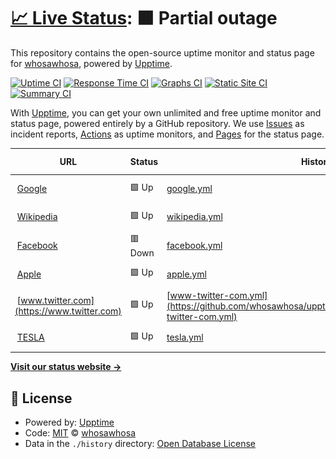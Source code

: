 # [📈 Live Status](https://whosawhosa.github.io/upptime): <!--live status--> **🟧 Partial outage**

This repository contains the open-source uptime monitor and status page for [whosawhosa](https://whosawhosa.github.io/upptime), powered by [Upptime](https://github.com/upptime/upptime).

[![Uptime CI](https://github.com/whosawhosa/upptime/workflows/Uptime%20CI/badge.svg)](https://github.com/whosawhosa/upptime/actions?query=workflow%3A%22Uptime+CI%22)
[![Response Time CI](https://github.com/whosawhosa/upptime/workflows/Response%20Time%20CI/badge.svg)](https://github.com/whosawhosa/upptime/actions?query=workflow%3A%22Response+Time+CI%22)
[![Graphs CI](https://github.com/whosawhosa/upptime/workflows/Graphs%20CI/badge.svg)](https://github.com/whosawhosa/upptime/actions?query=workflow%3A%22Graphs+CI%22)
[![Static Site CI](https://github.com/whosawhosa/upptime/workflows/Static%20Site%20CI/badge.svg)](https://github.com/whosawhosa/upptime/actions?query=workflow%3A%22Static+Site+CI%22)
[![Summary CI](https://github.com/whosawhosa/upptime/workflows/Summary%20CI/badge.svg)](https://github.com/whosawhosa/upptime/actions?query=workflow%3A%22Summary+CI%22)

With [Upptime](https://upptime.js.org), you can get your own unlimited and free uptime monitor and status page, powered entirely by a GitHub repository. We use [Issues](https://github.com/whosawhosa/upptime/issues) as incident reports, [Actions](https://github.com/whosawhosa/upptime/actions) as uptime monitors, and [Pages](https://whosawhosa.github.io/upptime) for the status page.

<!--start: status pages-->
<!-- This summary is generated by Upptime (https://github.com/upptime/upptime) -->
<!-- Do not edit this manually, your changes will be overwritten -->
<!-- prettier-ignore -->
| URL | Status | History | Response Time | Uptime |
| --- | ------ | ------- | ------------- | ------ |
| <img alt="" src="https://favicons.githubusercontent.com/www.google.com" height="13"> [Google](https://www.google.com) | 🟩 Up | [google.yml](https://github.com/whosawhosa/upptime/commits/HEAD/history/google.yml) | <details><summary><img alt="Response time graph" src="./graphs/google/response-time-week.png" height="20"> 82ms</summary><br><a href="https://status.drekay.com/history/google"><img alt="Response time 82" src="https://img.shields.io/endpoint?url=https%3A%2F%2Fraw.githubusercontent.com%2Fwhosawhosa%2Fupptime%2FHEAD%2Fapi%2Fgoogle%2Fresponse-time.json"></a><br><a href="https://status.drekay.com/history/google"><img alt="24-hour response time 82" src="https://img.shields.io/endpoint?url=https%3A%2F%2Fraw.githubusercontent.com%2Fwhosawhosa%2Fupptime%2FHEAD%2Fapi%2Fgoogle%2Fresponse-time-day.json"></a><br><a href="https://status.drekay.com/history/google"><img alt="7-day response time 82" src="https://img.shields.io/endpoint?url=https%3A%2F%2Fraw.githubusercontent.com%2Fwhosawhosa%2Fupptime%2FHEAD%2Fapi%2Fgoogle%2Fresponse-time-week.json"></a><br><a href="https://status.drekay.com/history/google"><img alt="30-day response time 82" src="https://img.shields.io/endpoint?url=https%3A%2F%2Fraw.githubusercontent.com%2Fwhosawhosa%2Fupptime%2FHEAD%2Fapi%2Fgoogle%2Fresponse-time-month.json"></a><br><a href="https://status.drekay.com/history/google"><img alt="1-year response time 82" src="https://img.shields.io/endpoint?url=https%3A%2F%2Fraw.githubusercontent.com%2Fwhosawhosa%2Fupptime%2FHEAD%2Fapi%2Fgoogle%2Fresponse-time-year.json"></a></details> | <details><summary><a href="https://status.drekay.com/history/google">100.00%</a></summary><a href="https://status.drekay.com/history/google"><img alt="All-time uptime 100.00%" src="https://img.shields.io/endpoint?url=https%3A%2F%2Fraw.githubusercontent.com%2Fwhosawhosa%2Fupptime%2FHEAD%2Fapi%2Fgoogle%2Fuptime.json"></a><br><a href="https://status.drekay.com/history/google"><img alt="24-hour uptime 100.00%" src="https://img.shields.io/endpoint?url=https%3A%2F%2Fraw.githubusercontent.com%2Fwhosawhosa%2Fupptime%2FHEAD%2Fapi%2Fgoogle%2Fuptime-day.json"></a><br><a href="https://status.drekay.com/history/google"><img alt="7-day uptime 100.00%" src="https://img.shields.io/endpoint?url=https%3A%2F%2Fraw.githubusercontent.com%2Fwhosawhosa%2Fupptime%2FHEAD%2Fapi%2Fgoogle%2Fuptime-week.json"></a><br><a href="https://status.drekay.com/history/google"><img alt="30-day uptime 100.00%" src="https://img.shields.io/endpoint?url=https%3A%2F%2Fraw.githubusercontent.com%2Fwhosawhosa%2Fupptime%2FHEAD%2Fapi%2Fgoogle%2Fuptime-month.json"></a><br><a href="https://status.drekay.com/history/google"><img alt="1-year uptime 100.00%" src="https://img.shields.io/endpoint?url=https%3A%2F%2Fraw.githubusercontent.com%2Fwhosawhosa%2Fupptime%2FHEAD%2Fapi%2Fgoogle%2Fuptime-year.json"></a></details>
| <img alt="" src="https://favicons.githubusercontent.com/en.wikipedia.org" height="13"> [Wikipedia](https://en.wikipedia.org) | 🟩 Up | [wikipedia.yml](https://github.com/whosawhosa/upptime/commits/HEAD/history/wikipedia.yml) | <details><summary><img alt="Response time graph" src="./graphs/wikipedia/response-time-week.png" height="20"> 222ms</summary><br><a href="https://status.drekay.com/history/wikipedia"><img alt="Response time 222" src="https://img.shields.io/endpoint?url=https%3A%2F%2Fraw.githubusercontent.com%2Fwhosawhosa%2Fupptime%2FHEAD%2Fapi%2Fwikipedia%2Fresponse-time.json"></a><br><a href="https://status.drekay.com/history/wikipedia"><img alt="24-hour response time 222" src="https://img.shields.io/endpoint?url=https%3A%2F%2Fraw.githubusercontent.com%2Fwhosawhosa%2Fupptime%2FHEAD%2Fapi%2Fwikipedia%2Fresponse-time-day.json"></a><br><a href="https://status.drekay.com/history/wikipedia"><img alt="7-day response time 222" src="https://img.shields.io/endpoint?url=https%3A%2F%2Fraw.githubusercontent.com%2Fwhosawhosa%2Fupptime%2FHEAD%2Fapi%2Fwikipedia%2Fresponse-time-week.json"></a><br><a href="https://status.drekay.com/history/wikipedia"><img alt="30-day response time 222" src="https://img.shields.io/endpoint?url=https%3A%2F%2Fraw.githubusercontent.com%2Fwhosawhosa%2Fupptime%2FHEAD%2Fapi%2Fwikipedia%2Fresponse-time-month.json"></a><br><a href="https://status.drekay.com/history/wikipedia"><img alt="1-year response time 222" src="https://img.shields.io/endpoint?url=https%3A%2F%2Fraw.githubusercontent.com%2Fwhosawhosa%2Fupptime%2FHEAD%2Fapi%2Fwikipedia%2Fresponse-time-year.json"></a></details> | <details><summary><a href="https://status.drekay.com/history/wikipedia">100.00%</a></summary><a href="https://status.drekay.com/history/wikipedia"><img alt="All-time uptime 100.00%" src="https://img.shields.io/endpoint?url=https%3A%2F%2Fraw.githubusercontent.com%2Fwhosawhosa%2Fupptime%2FHEAD%2Fapi%2Fwikipedia%2Fuptime.json"></a><br><a href="https://status.drekay.com/history/wikipedia"><img alt="24-hour uptime 100.00%" src="https://img.shields.io/endpoint?url=https%3A%2F%2Fraw.githubusercontent.com%2Fwhosawhosa%2Fupptime%2FHEAD%2Fapi%2Fwikipedia%2Fuptime-day.json"></a><br><a href="https://status.drekay.com/history/wikipedia"><img alt="7-day uptime 100.00%" src="https://img.shields.io/endpoint?url=https%3A%2F%2Fraw.githubusercontent.com%2Fwhosawhosa%2Fupptime%2FHEAD%2Fapi%2Fwikipedia%2Fuptime-week.json"></a><br><a href="https://status.drekay.com/history/wikipedia"><img alt="30-day uptime 100.00%" src="https://img.shields.io/endpoint?url=https%3A%2F%2Fraw.githubusercontent.com%2Fwhosawhosa%2Fupptime%2FHEAD%2Fapi%2Fwikipedia%2Fuptime-month.json"></a><br><a href="https://status.drekay.com/history/wikipedia"><img alt="1-year uptime 100.00%" src="https://img.shields.io/endpoint?url=https%3A%2F%2Fraw.githubusercontent.com%2Fwhosawhosa%2Fupptime%2FHEAD%2Fapi%2Fwikipedia%2Fuptime-year.json"></a></details>
| <img alt="" src="https://favicons.githubusercontent.com/www.fcebook.com" height="13"> [Facebook](https://www.fcebook.com) | 🟥 Down | [facebook.yml](https://github.com/whosawhosa/upptime/commits/HEAD/history/facebook.yml) | <details><summary><img alt="Response time graph" src="./graphs/facebook/response-time-week.png" height="20"> 0ms</summary><br><a href="https://status.drekay.com/history/facebook"><img alt="Response time 0" src="https://img.shields.io/endpoint?url=https%3A%2F%2Fraw.githubusercontent.com%2Fwhosawhosa%2Fupptime%2FHEAD%2Fapi%2Ffacebook%2Fresponse-time.json"></a><br><a href="https://status.drekay.com/history/facebook"><img alt="24-hour response time 0" src="https://img.shields.io/endpoint?url=https%3A%2F%2Fraw.githubusercontent.com%2Fwhosawhosa%2Fupptime%2FHEAD%2Fapi%2Ffacebook%2Fresponse-time-day.json"></a><br><a href="https://status.drekay.com/history/facebook"><img alt="7-day response time 0" src="https://img.shields.io/endpoint?url=https%3A%2F%2Fraw.githubusercontent.com%2Fwhosawhosa%2Fupptime%2FHEAD%2Fapi%2Ffacebook%2Fresponse-time-week.json"></a><br><a href="https://status.drekay.com/history/facebook"><img alt="30-day response time 0" src="https://img.shields.io/endpoint?url=https%3A%2F%2Fraw.githubusercontent.com%2Fwhosawhosa%2Fupptime%2FHEAD%2Fapi%2Ffacebook%2Fresponse-time-month.json"></a><br><a href="https://status.drekay.com/history/facebook"><img alt="1-year response time 0" src="https://img.shields.io/endpoint?url=https%3A%2F%2Fraw.githubusercontent.com%2Fwhosawhosa%2Fupptime%2FHEAD%2Fapi%2Ffacebook%2Fresponse-time-year.json"></a></details> | <details><summary><a href="https://status.drekay.com/history/facebook">10.23%</a></summary><a href="https://status.drekay.com/history/facebook"><img alt="All-time uptime 10.23%" src="https://img.shields.io/endpoint?url=https%3A%2F%2Fraw.githubusercontent.com%2Fwhosawhosa%2Fupptime%2FHEAD%2Fapi%2Ffacebook%2Fuptime.json"></a><br><a href="https://status.drekay.com/history/facebook"><img alt="24-hour uptime 10.23%" src="https://img.shields.io/endpoint?url=https%3A%2F%2Fraw.githubusercontent.com%2Fwhosawhosa%2Fupptime%2FHEAD%2Fapi%2Ffacebook%2Fuptime-day.json"></a><br><a href="https://status.drekay.com/history/facebook"><img alt="7-day uptime 10.23%" src="https://img.shields.io/endpoint?url=https%3A%2F%2Fraw.githubusercontent.com%2Fwhosawhosa%2Fupptime%2FHEAD%2Fapi%2Ffacebook%2Fuptime-week.json"></a><br><a href="https://status.drekay.com/history/facebook"><img alt="30-day uptime 10.23%" src="https://img.shields.io/endpoint?url=https%3A%2F%2Fraw.githubusercontent.com%2Fwhosawhosa%2Fupptime%2FHEAD%2Fapi%2Ffacebook%2Fuptime-month.json"></a><br><a href="https://status.drekay.com/history/facebook"><img alt="1-year uptime 10.23%" src="https://img.shields.io/endpoint?url=https%3A%2F%2Fraw.githubusercontent.com%2Fwhosawhosa%2Fupptime%2FHEAD%2Fapi%2Ffacebook%2Fuptime-year.json"></a></details>
| <img alt="" src="https://favicons.githubusercontent.com/www.apple.com" height="13"> [Apple](https://www.apple.com) | 🟩 Up | [apple.yml](https://github.com/whosawhosa/upptime/commits/HEAD/history/apple.yml) | <details><summary><img alt="Response time graph" src="./graphs/apple/response-time-week.png" height="20"> 421ms</summary><br><a href="https://status.drekay.com/history/apple"><img alt="Response time 421" src="https://img.shields.io/endpoint?url=https%3A%2F%2Fraw.githubusercontent.com%2Fwhosawhosa%2Fupptime%2FHEAD%2Fapi%2Fapple%2Fresponse-time.json"></a><br><a href="https://status.drekay.com/history/apple"><img alt="24-hour response time 421" src="https://img.shields.io/endpoint?url=https%3A%2F%2Fraw.githubusercontent.com%2Fwhosawhosa%2Fupptime%2FHEAD%2Fapi%2Fapple%2Fresponse-time-day.json"></a><br><a href="https://status.drekay.com/history/apple"><img alt="7-day response time 421" src="https://img.shields.io/endpoint?url=https%3A%2F%2Fraw.githubusercontent.com%2Fwhosawhosa%2Fupptime%2FHEAD%2Fapi%2Fapple%2Fresponse-time-week.json"></a><br><a href="https://status.drekay.com/history/apple"><img alt="30-day response time 421" src="https://img.shields.io/endpoint?url=https%3A%2F%2Fraw.githubusercontent.com%2Fwhosawhosa%2Fupptime%2FHEAD%2Fapi%2Fapple%2Fresponse-time-month.json"></a><br><a href="https://status.drekay.com/history/apple"><img alt="1-year response time 421" src="https://img.shields.io/endpoint?url=https%3A%2F%2Fraw.githubusercontent.com%2Fwhosawhosa%2Fupptime%2FHEAD%2Fapi%2Fapple%2Fresponse-time-year.json"></a></details> | <details><summary><a href="https://status.drekay.com/history/apple">100.00%</a></summary><a href="https://status.drekay.com/history/apple"><img alt="All-time uptime 100.00%" src="https://img.shields.io/endpoint?url=https%3A%2F%2Fraw.githubusercontent.com%2Fwhosawhosa%2Fupptime%2FHEAD%2Fapi%2Fapple%2Fuptime.json"></a><br><a href="https://status.drekay.com/history/apple"><img alt="24-hour uptime 100.00%" src="https://img.shields.io/endpoint?url=https%3A%2F%2Fraw.githubusercontent.com%2Fwhosawhosa%2Fupptime%2FHEAD%2Fapi%2Fapple%2Fuptime-day.json"></a><br><a href="https://status.drekay.com/history/apple"><img alt="7-day uptime 100.00%" src="https://img.shields.io/endpoint?url=https%3A%2F%2Fraw.githubusercontent.com%2Fwhosawhosa%2Fupptime%2FHEAD%2Fapi%2Fapple%2Fuptime-week.json"></a><br><a href="https://status.drekay.com/history/apple"><img alt="30-day uptime 100.00%" src="https://img.shields.io/endpoint?url=https%3A%2F%2Fraw.githubusercontent.com%2Fwhosawhosa%2Fupptime%2FHEAD%2Fapi%2Fapple%2Fuptime-month.json"></a><br><a href="https://status.drekay.com/history/apple"><img alt="1-year uptime 100.00%" src="https://img.shields.io/endpoint?url=https%3A%2F%2Fraw.githubusercontent.com%2Fwhosawhosa%2Fupptime%2FHEAD%2Fapi%2Fapple%2Fuptime-year.json"></a></details>
| <img alt="" src="https://favicons.githubusercontent.com/www.twitter.com" height="13"> [www.twitter.com](https://www.twitter.com) | 🟩 Up | [www-twitter-com.yml](https://github.com/whosawhosa/upptime/commits/HEAD/history/www-twitter-com.yml) | <details><summary><img alt="Response time graph" src="./graphs/www-twitter-com/response-time-week.png" height="20"> 338ms</summary><br><a href="https://status.drekay.com/history/www-twitter-com"><img alt="Response time 338" src="https://img.shields.io/endpoint?url=https%3A%2F%2Fraw.githubusercontent.com%2Fwhosawhosa%2Fupptime%2FHEAD%2Fapi%2Fwww-twitter-com%2Fresponse-time.json"></a><br><a href="https://status.drekay.com/history/www-twitter-com"><img alt="24-hour response time 338" src="https://img.shields.io/endpoint?url=https%3A%2F%2Fraw.githubusercontent.com%2Fwhosawhosa%2Fupptime%2FHEAD%2Fapi%2Fwww-twitter-com%2Fresponse-time-day.json"></a><br><a href="https://status.drekay.com/history/www-twitter-com"><img alt="7-day response time 338" src="https://img.shields.io/endpoint?url=https%3A%2F%2Fraw.githubusercontent.com%2Fwhosawhosa%2Fupptime%2FHEAD%2Fapi%2Fwww-twitter-com%2Fresponse-time-week.json"></a><br><a href="https://status.drekay.com/history/www-twitter-com"><img alt="30-day response time 338" src="https://img.shields.io/endpoint?url=https%3A%2F%2Fraw.githubusercontent.com%2Fwhosawhosa%2Fupptime%2FHEAD%2Fapi%2Fwww-twitter-com%2Fresponse-time-month.json"></a><br><a href="https://status.drekay.com/history/www-twitter-com"><img alt="1-year response time 338" src="https://img.shields.io/endpoint?url=https%3A%2F%2Fraw.githubusercontent.com%2Fwhosawhosa%2Fupptime%2FHEAD%2Fapi%2Fwww-twitter-com%2Fresponse-time-year.json"></a></details> | <details><summary><a href="https://status.drekay.com/history/www-twitter-com">100.00%</a></summary><a href="https://status.drekay.com/history/www-twitter-com"><img alt="All-time uptime 100.00%" src="https://img.shields.io/endpoint?url=https%3A%2F%2Fraw.githubusercontent.com%2Fwhosawhosa%2Fupptime%2FHEAD%2Fapi%2Fwww-twitter-com%2Fuptime.json"></a><br><a href="https://status.drekay.com/history/www-twitter-com"><img alt="24-hour uptime 100.00%" src="https://img.shields.io/endpoint?url=https%3A%2F%2Fraw.githubusercontent.com%2Fwhosawhosa%2Fupptime%2FHEAD%2Fapi%2Fwww-twitter-com%2Fuptime-day.json"></a><br><a href="https://status.drekay.com/history/www-twitter-com"><img alt="7-day uptime 100.00%" src="https://img.shields.io/endpoint?url=https%3A%2F%2Fraw.githubusercontent.com%2Fwhosawhosa%2Fupptime%2FHEAD%2Fapi%2Fwww-twitter-com%2Fuptime-week.json"></a><br><a href="https://status.drekay.com/history/www-twitter-com"><img alt="30-day uptime 100.00%" src="https://img.shields.io/endpoint?url=https%3A%2F%2Fraw.githubusercontent.com%2Fwhosawhosa%2Fupptime%2FHEAD%2Fapi%2Fwww-twitter-com%2Fuptime-month.json"></a><br><a href="https://status.drekay.com/history/www-twitter-com"><img alt="1-year uptime 100.00%" src="https://img.shields.io/endpoint?url=https%3A%2F%2Fraw.githubusercontent.com%2Fwhosawhosa%2Fupptime%2FHEAD%2Fapi%2Fwww-twitter-com%2Fuptime-year.json"></a></details>
| <img alt="" src="https://favicons.githubusercontent.com/www.tesla.com" height="13"> [TESLA](https://www.tesla.com) | 🟩 Up | [tesla.yml](https://github.com/whosawhosa/upptime/commits/HEAD/history/tesla.yml) | <details><summary><img alt="Response time graph" src="./graphs/tesla/response-time-week.png" height="20"> 760ms</summary><br><a href="https://status.drekay.com/history/tesla"><img alt="Response time 760" src="https://img.shields.io/endpoint?url=https%3A%2F%2Fraw.githubusercontent.com%2Fwhosawhosa%2Fupptime%2FHEAD%2Fapi%2Ftesla%2Fresponse-time.json"></a><br><a href="https://status.drekay.com/history/tesla"><img alt="24-hour response time 760" src="https://img.shields.io/endpoint?url=https%3A%2F%2Fraw.githubusercontent.com%2Fwhosawhosa%2Fupptime%2FHEAD%2Fapi%2Ftesla%2Fresponse-time-day.json"></a><br><a href="https://status.drekay.com/history/tesla"><img alt="7-day response time 760" src="https://img.shields.io/endpoint?url=https%3A%2F%2Fraw.githubusercontent.com%2Fwhosawhosa%2Fupptime%2FHEAD%2Fapi%2Ftesla%2Fresponse-time-week.json"></a><br><a href="https://status.drekay.com/history/tesla"><img alt="30-day response time 760" src="https://img.shields.io/endpoint?url=https%3A%2F%2Fraw.githubusercontent.com%2Fwhosawhosa%2Fupptime%2FHEAD%2Fapi%2Ftesla%2Fresponse-time-month.json"></a><br><a href="https://status.drekay.com/history/tesla"><img alt="1-year response time 760" src="https://img.shields.io/endpoint?url=https%3A%2F%2Fraw.githubusercontent.com%2Fwhosawhosa%2Fupptime%2FHEAD%2Fapi%2Ftesla%2Fresponse-time-year.json"></a></details> | <details><summary><a href="https://status.drekay.com/history/tesla">100.00%</a></summary><a href="https://status.drekay.com/history/tesla"><img alt="All-time uptime 100.00%" src="https://img.shields.io/endpoint?url=https%3A%2F%2Fraw.githubusercontent.com%2Fwhosawhosa%2Fupptime%2FHEAD%2Fapi%2Ftesla%2Fuptime.json"></a><br><a href="https://status.drekay.com/history/tesla"><img alt="24-hour uptime 100.00%" src="https://img.shields.io/endpoint?url=https%3A%2F%2Fraw.githubusercontent.com%2Fwhosawhosa%2Fupptime%2FHEAD%2Fapi%2Ftesla%2Fuptime-day.json"></a><br><a href="https://status.drekay.com/history/tesla"><img alt="7-day uptime 100.00%" src="https://img.shields.io/endpoint?url=https%3A%2F%2Fraw.githubusercontent.com%2Fwhosawhosa%2Fupptime%2FHEAD%2Fapi%2Ftesla%2Fuptime-week.json"></a><br><a href="https://status.drekay.com/history/tesla"><img alt="30-day uptime 100.00%" src="https://img.shields.io/endpoint?url=https%3A%2F%2Fraw.githubusercontent.com%2Fwhosawhosa%2Fupptime%2FHEAD%2Fapi%2Ftesla%2Fuptime-month.json"></a><br><a href="https://status.drekay.com/history/tesla"><img alt="1-year uptime 100.00%" src="https://img.shields.io/endpoint?url=https%3A%2F%2Fraw.githubusercontent.com%2Fwhosawhosa%2Fupptime%2FHEAD%2Fapi%2Ftesla%2Fuptime-year.json"></a></details>

<!--end: status pages-->

[**Visit our status website →**](https://whosawhosa.github.io/upptime)

## 📄 License

- Powered by: [Upptime](https://github.com/upptime/upptime)
- Code: [MIT](./LICENSE) © [whosawhosa](https://whosawhosa.github.io/upptime)
- Data in the `./history` directory: [Open Database License](https://opendatacommons.org/licenses/odbl/1-0/)
